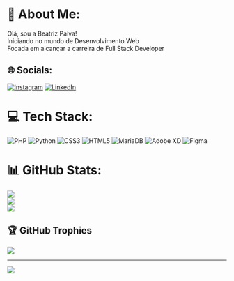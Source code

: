 # 💫 About Me:
Olá, sou a Beatriz Paiva!<br>Iniciando no mundo de Desenvolvimento Web<br>Focada em alcançar a carreira de Full Stack Developer


## 🌐 Socials:
[![Instagram](https://img.shields.io/badge/Instagram-%23E4405F.svg?logo=Instagram&logoColor=white)](https://instagram.com/briz_y/)
[![LinkedIn](https://img.shields.io/badge/LinkedIn-%230077B5.svg?logo=linkedin&logoColor=white)](https://linkedin.com/in/beatriz-paiva-a12b53243/) 

# 💻 Tech Stack:
![PHP](https://img.shields.io/badge/php-%23777BB4.svg?style=for-the-badge&logo=php&logoColor=white) ![Python](https://img.shields.io/badge/python-3670A0?style=for-the-badge&logo=python&logoColor=ffdd54) ![CSS3](https://img.shields.io/badge/css3-%231572B6.svg?style=for-the-badge&logo=css3&logoColor=white) ![HTML5](https://img.shields.io/badge/html5-%23E34F26.svg?style=for-the-badge&logo=html5&logoColor=white) ![MariaDB](https://img.shields.io/badge/MariaDB-003545?style=for-the-badge&logo=mariadb&logoColor=white) ![Adobe XD](https://img.shields.io/badge/Adobe%20XD-470137?style=for-the-badge&logo=Adobe%20XD&logoColor=#FF61F6) 	![Figma](https://img.shields.io/badge/figma-%23F24E1E.svg?style=for-the-badge&logo=figma&logoColor=white)
# 📊 GitHub Stats:
![](https://github-readme-stats.vercel.app/api?username=beatriz-paiva&theme=radical&hide_border=false&include_all_commits=true&count_private=true)<br/>
![](https://github-readme-streak-stats.herokuapp.com/?user=beatriz-paiva&theme=radical&hide_border=false)<br/>
![](https://github-readme-stats.vercel.app/api/top-langs/?username=beatriz-paiva&theme=radical&hide_border=false&include_all_commits=true&count_private=true&layout=compact)

## 🏆 GitHub Trophies
![](https://github-profile-trophy.vercel.app/?username=beatriz-paiva&theme=dracula&no-frame=true&no-bg=false&margin-w=4)

---
[![](https://visitcount.itsvg.in/api?id=beatriz-paiva&icon=5&color=1)](https://visitcount.itsvg.in)

<!-- Proudly created with GPRM ( https://gprm.itsvg.in ) -->
